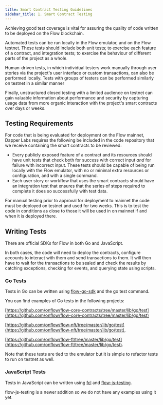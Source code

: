 ```yaml
---
title: Smart Contract Testing Guidelines
sidebar_title: 1. Smart Contract Testing
---
```


Achieving good test coverage is vital for assuring the quality of code written to be deployed on the Flow blockchain.

Automated tests can be run locally in the Flow emulator, and on the Flow testnet. These tests should include both unit tests; to exercise each feature of a contract, and integration tests; to exercise the behaviour of different parts of the project as a whole.

Human-driven tests, in which individual testers work manually through user stories via the project's user interface or custom transactions, can also be performed locally. Tests with groups of testers can be performed similarly on testnet in a similar manner

Finally, unstructured closed testing with a limited audience on testnet can gain valuable information about performance and security by capturing usage data from more organic interaction with the project's smart contracts over days or weeks.

## Testing Requirements

For code that is being evaluated for deployment on the Flow mainnet, Dapper Labs requires the following be included in the code repository that we receive containing the smart contracts to be reviewed:

- Every publicly exposed feature of a contract and its resources should have unit tests that check both for success with correct input _and_ for failure with incorrect input.
  These tests should be capable of being run locally with the Flow emulator, with no or minimal extra resources or configuration, and with a single command.
- Each user story or workflow that uses the smart contracts should have an integration test that ensures that the series of steps required to complete it does so successfully with test data.

For manual testing prior to approval for deployment to mainnet the code must be deployed on testnet and used for two weeks. This is to test the code in conditions as close to those it will be used in on mainnet if and when it is deployed there.

## Writing Tests

There are official SDKs for Flow in both Go and JavaScript.

In both cases, the code will need to deploy the contracts, configure accounts to interact with them and send transactions to them. It will then have to wait for the transactions to be sealed and check the results by catching exceptions, checking for events, and querying state using scripts.

### Go Tests

Tests in Go can be written using [flow-go-sdk](https://github.com/onflow/flow-go-sdk) and the go test command.

You can find examples of Go tests in the following projects:

[https://github.com/onflow/flow-core-contracts/tree/master/lib/go/test](https://github.com/onflow/flow-core-contracts/tree/master/lib/go/test)

[https://github.com/onflow/flow-nft/tree/master/lib/go/test](https://github.com/onflow/flow-nft/tree/master/lib/go/test),

[https://github.com/onflow/flow-ft/tree/master/lib/go/test](https://github.com/onflow/flow-ft/tree/master/lib/go/test).

Note that these tests are tied to the emulator but it is simple to refactor tests to run on testnet as well.

### JavaScript Tests

Tests in JavaScript can be written using [fcl](https://github.com/onflow/fcl-js) and [flow-js-testing](https://github.com/onflow/flow-js-testing).

flow-js-testing is a newer addition so we do not have any examples using it yet.
         
